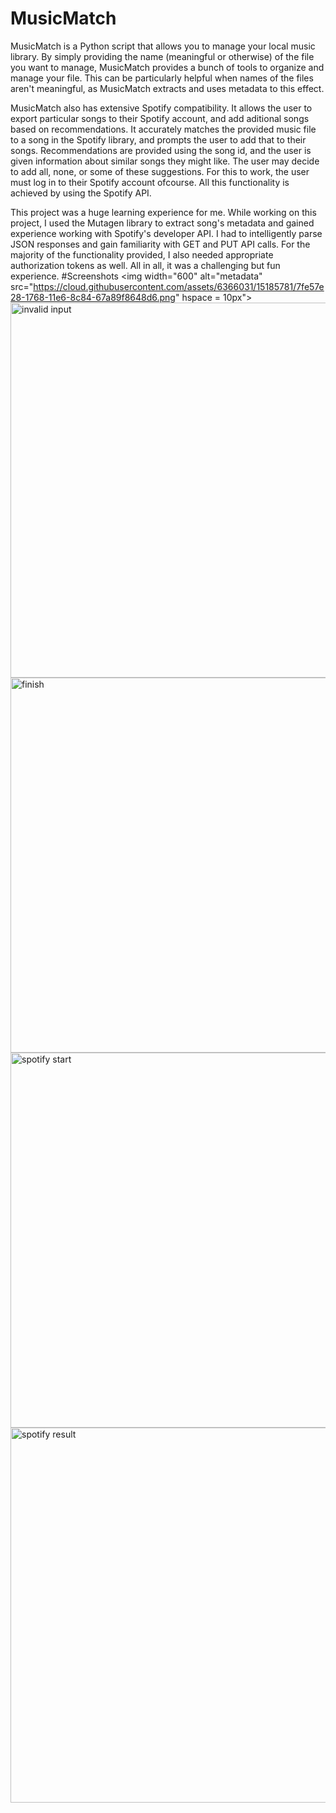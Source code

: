 # MusicMatch
MusicMatch is a Python script that allows you to manage your local music library. By simply providing the name (meaningful or otherwise) of the file you want to manage, MusicMatch provides a bunch of tools to organize and manage your file. This can be particularly helpful when names of the files aren't meaningful, as MusicMatch extracts and uses metadata to this effect.

MusicMatch also has extensive Spotify compatibility. It allows the user to export particular songs to their Spotify account, and add aditional songs based on recommendations. It accurately matches the provided music file to a song in the Spotify library, and prompts the user to add that to their songs. Recommendations are provided using the song id, and the user is given information about similar songs they might like. The user may decide to add all, none, or some of these suggestions. For this to work, the user must log in to their Spotify account ofcourse. All this functionality is achieved by using the Spotify API.

This project was a huge learning experience for me. While working on this project, I used the Mutagen library to extract song's metadata and gained experience working with Spotify's developer API. I had to intelligently parse JSON responses and gain familiarity with GET and PUT API calls. For the majority of the functionality provided, I also needed appropriate authorization tokens as well. All in all, it was a challenging but fun experience.
#Screenshots
<img width="600" alt="metadata" src="https://cloud.githubusercontent.com/assets/6366031/15185781/7fe57e28-1768-11e6-8c84-67a89f8648d6.png" hspace = 10px">
<img width="600" alt="invalid input" src="https://cloud.githubusercontent.com/assets/6366031/15185780/7fe473c0-1768-11e6-8479-c4b40a4b5f7a.png">
<img width="600" alt="finish" src="https://cloud.githubusercontent.com/assets/6366031/15185783/7fe88e10-1768-11e6-9a2b-f1e148ea56ef.png">
<img width="600" alt="spotify start" src="https://cloud.githubusercontent.com/assets/6366031/15185784/7feacb08-1768-11e6-8514-889a9d159e9b.png">
<img width="600" alt="spotify result" src="https://cloud.githubusercontent.com/assets/6366031/15185782/7fe69466-1768-11e6-8fad-aaf868d59a28.png">

